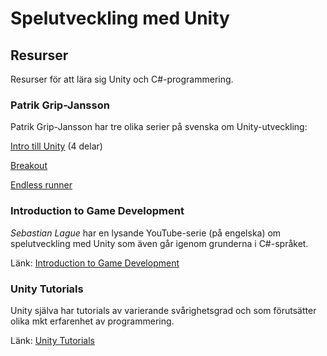 # Spelutveckling med Unity #

## Resurser ##
Resurser för att lära sig Unity och C#-programmering.

### Patrik Grip-Jansson ###
Patrik Grip-Jansson har tre olika serier på svenska om Unity-utveckling:

[Intro till Unity](https://www.youtube.com/watch?v=Sshmpdr1x4k&list=PLHihRHV307Q7Fumff0ZhdJ8HQ2W4XjEQh) (4 delar)

[Breakout](https://www.youtube.com/playlist?list=PLHihRHV307Q53h21nZ7HBU8YyPpO2_4h9)

[Endless runner](https://www.youtube.com/playlist?list=PLHihRHV307Q5N_0xLHPmhC3nxou8W4uki)

### Introduction to Game Development ###
*Sebastian Lague* har en lysande YouTube-serie (på engelska) om spelutveckling med Unity som även går igenom grunderna i C#-språket.

Länk: [Introduction to Game Development](https://www.youtube.com/watch?v=_cCGBMmMOFw&list=PLFt_AvWsXl0fnA91TcmkRyhhixX9CO3Lw)
### Unity Tutorials ###

Unity själva har tutorials av varierande svårighetsgrad och som förutsätter olika mkt erfarenhet av programmering.

Länk: [Unity Tutorials](https://unity3d.com/learn/tutorials)
